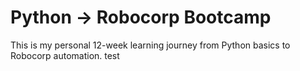 # Python -> Robocorp Bootcamp

This is my personal 12-week learning journey from Python basics to Robocorp automation.
test